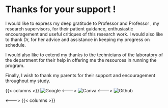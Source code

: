 # Thanks for your support !

I would like to express my deep gratitude to Professor and Professor , my research supervisors, for their patient guidance, enthusiastic encouragement and useful critiques of this research work. I would also like to thank Dr, for her advice and assistance in keeping my progress on schedule.

I would also like to extend my thanks to the technicians of the laboratory of the department for their help in offering me the resources in running the program.

Finally, I wish to thank my parents for their support and encouragement throughout my study.

{{< columns >}}
![Google](/images/google.png)
<--->
![Canva](/images/canva.png)
<--->
![Github](/images/github.png)

<--->
{{< columns >}}